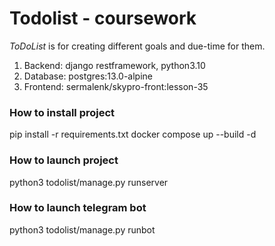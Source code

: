# Todolist - coursework
*ToDoList* is for creating different goals and due-time for them.

1. Backend: django restframework, python3.10
2. Database: postgres:13.0-alpine
3. Frontend: sermalenk/skypro-front:lesson-35

### How to install project
pip install -r requirements.txt
docker compose up --build -d

### How to launch project
python3 todolist/manage.py runserver

### How to launch telegram bot
python3 todolist/manage.py runbot
